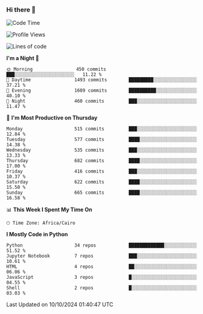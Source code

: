 ### Hi there 👋

<!--
**AMR-KELEG/AMR-KELEG** is a ✨ _special_ ✨ repository because its `README.md` (this file) appears on your GitHub profile.

Here are some ideas to get you started:

- 🔭 I’m currently working on ...
- 🌱 I’m currently learning ...
- 👯 I’m looking to collaborate on ...
- 🤔 I’m looking for help with ...
- 💬 Ask me about ...
- 📫 How to reach me: ...
- 😄 Pronouns: ...
- ⚡ Fun fact: ...
-->

<!--START_SECTION:waka-->
![Code Time](http://img.shields.io/badge/Code%20Time-0%20secs-blue)

![Profile Views](http://img.shields.io/badge/Profile%20Views-0-blue)

![Lines of code](https://img.shields.io/badge/From%20Hello%20World%20I%27ve%20Written-24.1%20million%20lines%20of%20code-blue)

**I'm a Night 🦉** 

```text
🌞 Morning                450 commits         ███░░░░░░░░░░░░░░░░░░░░░░   11.22 % 
🌆 Daytime                1493 commits        █████████░░░░░░░░░░░░░░░░   37.21 % 
🌃 Evening                1609 commits        ██████████░░░░░░░░░░░░░░░   40.10 % 
🌙 Night                  460 commits         ███░░░░░░░░░░░░░░░░░░░░░░   11.47 % 
```
📅 **I'm Most Productive on Thursday** 

```text
Monday                   515 commits         ███░░░░░░░░░░░░░░░░░░░░░░   12.84 % 
Tuesday                  577 commits         ████░░░░░░░░░░░░░░░░░░░░░   14.38 % 
Wednesday                535 commits         ███░░░░░░░░░░░░░░░░░░░░░░   13.33 % 
Thursday                 682 commits         ████░░░░░░░░░░░░░░░░░░░░░   17.00 % 
Friday                   416 commits         ███░░░░░░░░░░░░░░░░░░░░░░   10.37 % 
Saturday                 622 commits         ████░░░░░░░░░░░░░░░░░░░░░   15.50 % 
Sunday                   665 commits         ████░░░░░░░░░░░░░░░░░░░░░   16.58 % 
```


📊 **This Week I Spent My Time On** 

```text
🕑︎ Time Zone: Africa/Cairo
```

**I Mostly Code in Python** 

```text
Python                   34 repos            █████████████░░░░░░░░░░░░   51.52 % 
Jupyter Notebook         7 repos             ███░░░░░░░░░░░░░░░░░░░░░░   10.61 % 
HTML                     4 repos             ██░░░░░░░░░░░░░░░░░░░░░░░   06.06 % 
JavaScript               3 repos             █░░░░░░░░░░░░░░░░░░░░░░░░   04.55 % 
Shell                    2 repos             █░░░░░░░░░░░░░░░░░░░░░░░░   03.03 % 
```




 Last Updated on 10/10/2024 01:40:47 UTC
<!--END_SECTION:waka-->
